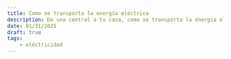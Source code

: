 ```yaml
---
title: Como se transporta la energía eléctrica 
description: De una central a tu casa, como se transporta la energia eléctrica
date: 01/31/2025
draft: true
tags:
    - eléctricidad
---
```


